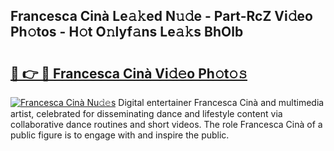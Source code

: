 ## Francesca Cinà Le𝚊𝚔ed N𝚞𝚍e - Part-RcZ Vi𝚍eo Ph𝚘tos - H𝚘t O𝚗lyf𝚊ns Le𝚊𝚔s BhOlb

# <h2><a href="http://hfaezq.feru.top/?c=Francesca+Cin%c3%a0">🔗 👉 🔴 Francesca Cinà Vi𝚍𝚎o Ph𝚘t𝚘𝚜</a></h2>

[![Francesca Cinà Nu𝚍𝚎s](https://i.imgur.com/0TWrTi3.gif)](http://hfaezq.feru.top/?c=Francesca+Cin%c3%a0)
Digital entertainer Francesca Cinà and multimedia artist, celebrated for disseminating dance and lifestyle content via collaborative dance routines and short videos. The role Francesca Cinà of a public figure is to engage with and inspire the public. 
